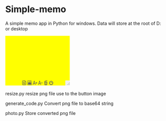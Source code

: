 # Simple-memo
A simple memo app in Python for windows.
Data will store at the root of D: or desktop 

![screen shot](screenshot.png)

resize.py
  resize png file use to the button image
  
generate_code.py
  Convert png file to base64 string
  
photo.py
  Store converted png file
